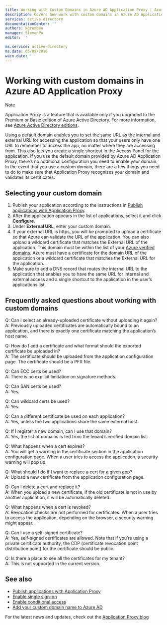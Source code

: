 ```yaml
---
title: Working with Custom Domains in Azure AD Application Proxy | Azure
description: Covers how work with custom domains in Azure AD Application Proxy.
services: active-directory
documentationCenter: ''
authors: kgremban
manager: StevenPo
editor: ''

ms.service: active-directory
ms.date: 05/09/2016
wacn.date: ''
---
```


# Working with custom domains in Azure AD Application Proxy
> [!NOTE]
> Application Proxy is a feature that is available only if you upgraded to the Premium or Basic edition of Azure Active Directory. For more information, see [Azure Active Directory editions](./active-directory-editions.md).

Using a default domain enables you to set the same URL as the internal and external URL for accessing the application so that your users only have one URL to remember to access the app, no matter where they are accessing from. This also lets you create a single shortcut in the Access Panel for the application. If you use the default domain provided by Azure AD Application Proxy, there’s no additional configuration you need to enable your domain. In the event that you use a custom domain, there are a few things you need to do to make sure that Application Proxy recognizes your domain and validates its certificates.

## Selecting your custom domain

1. Publish your application according to the instructions in [Publish applications with Application Proxy](./active-directory-application-proxy-publish.md).
2. After the application appears in the list of applications, select it and click **Configure**.
3. Under **External URL**, enter your custom domain.
4. If your external URL is https, you will be prompted to upload a certificate so that Azure can validate the URL of the application. You can also upload a wildcard certificate that matches the External URL of the application. This domain must be within the list of your [Azure verified domains](https://msdn.microsoft.com/library/azure/jj151788.aspx). Azure must have a certificate for the domain URL of the application or a wildcard certificate that matches the External URL for the application.
5. Make sure to add a DNS record that routes the internal URL to the application that enables you to have the same URL for internal and external access and a single shortcut to the application in the user’s applications list.

## Frequently asked questions about working with custom domains

Q: Can I select an already-uploaded certificate without uploading it again?  
A: Previously uploaded certificates are automatically bound to an application, and there is exactly one certificate matching the application’s host name.  

Q: How do I add a certificate and what format should the exported certificate be uploaded in?  
A: The certificate should be uploaded from the application configuration page. The certificate should be a PFX file.  

Q: Can ECC certs be used?  
A: There is no explicit limitation on signature methods.  

Q: Can SAN certs be used?  
A: Yes.  

Q: Can wildcard certs be used?  
A: Yes.  

Q: Can a different certificate be used on each application?  
A: Yes, unless the two applications share the same external host.  

Q: If I register a new domain, can I use that domain?  
A: Yes, the list of domains is fed from the tenant’s verified domain list.  

Q: What happens when a cert expires?  
A: You will get a warning in the certificate section in the application configuration page. When a user tries to access the application, a security warning will pop up.  

Q: What should I do if I want to replace a cert for a given app?  
A: Upload a new certificate from the application configuration page.  

Q: Can I delete a cert and replace it?  
A: When you upload a new certificate, if the old certificate is not in use by another application, it will be automatically deleted.  

Q: What happens when a cert is revoked?  
A: Revocation checks are not performed for certificates. When a user tries to access the application, depending on the browser, a security warning might appear.  

Q: Can I use a self-signed certificate?  
A: Yes, self-signed certificates are allowed. Note that if you’re using a private certificate authority, the CDP (certificate revocation point distribution point) for the certificate should be public.  

Q: Is there a place to see all the certificates for my tenant?  
A: This is not supported in the current version.  

## See also

- [Publish applications with Application Proxy](./active-directory-application-proxy-publish.md)
- [Enable single sign-on](/documentation/articles/active-directory-application-proxy-sso-using-kcd/)
- [Enable conditional access](./active-directory-application-proxy-conditional-access.md)
- [Add your custom domain name to Azure AD](./active-directory-add-domain.md)

For the latest news and updates, check out the [Application Proxy blog](http://blogs.technet.com/b/applicationproxyblog/)
